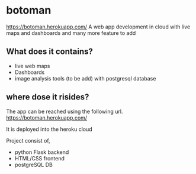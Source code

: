 # botoman
https://botoman.herokuapp.com/
A web app development in cloud with live maps and dashboards and many more feature to add

## What does it contains? 
* live web maps
* Dashboards
* image analysis tools (to be add) with postgresql database

## where dose it risides?
The app can be reached using the following url.
https://botoman.herokuapp.com/

It is deployed into the heroku cloud


Project consist of,
* python Flask backend
* HTML/CSS frontend
* postgreSQL DB

